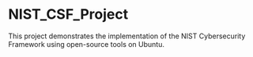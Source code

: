 # NIST_CSF_Project
This project demonstrates the implementation of the NIST Cybersecurity Framework using open-source tools on Ubuntu.
